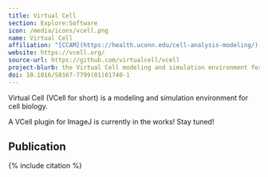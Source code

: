```yaml
---
title: Virtual Cell
section: Explore:Software
icon: /media/icons/vcell.png
name: Virtual Cell
affiliation: "[CCAM](https://health.uconn.edu/cell-analysis-modeling/) at [UConn Health](https://health.uconn.edu/)"
website: https://vcell.org/
source-url: https://github.com/virtualcell/vcell
project-blurb: the Virtual Cell modeling and simulation environment for cell biology
doi: 10.1016/S0167-7799(01)01740-1
---
```


Virtual Cell (VCell for short) is a modeling and simulation environment for cell biology.

A VCell plugin for ImageJ is currently in the works! Stay tuned!

## Publication

{% include citation %}
